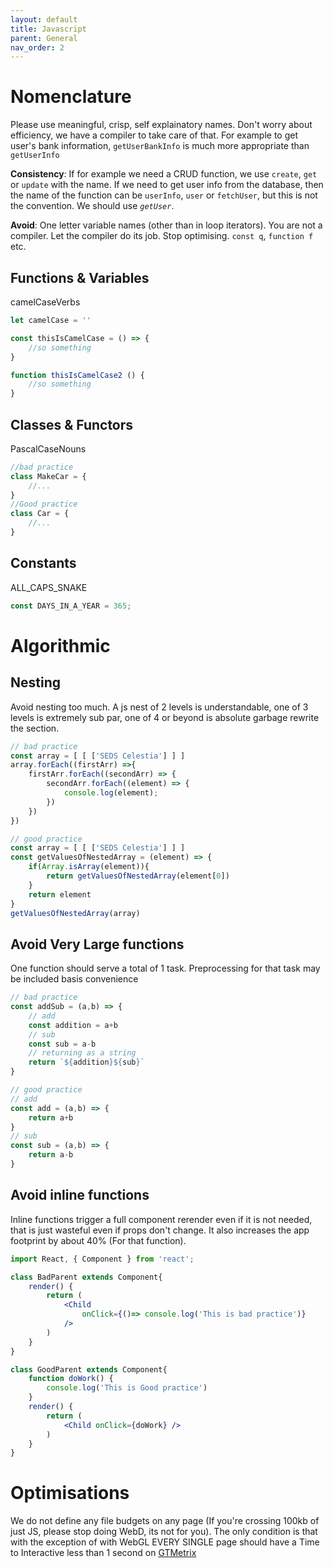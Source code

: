 ```yaml
---
layout: default
title: Javascript
parent: General
nav_order: 2
---
```


# Nomenclature

Please use meaningful, crisp, self explainatory names. Don't worry about efficiency, we have a compiler to take care of that. For example to get  user's bank information, `getUserBankInfo` is much more appropriate than `getUserInfo`

**Consistency**: If for example we need a CRUD function, we use `create`, `get` or `update` with the name. If we need to get user info from the database, then the name of the function can be `userInfo`, `user` or `fetchUser`, but this is not the convention. We should use *`getUser`*.

**Avoid**: One letter variable names (other than in loop iterators). You are not a compiler. Let the compiler do its job. Stop optimising. `const q`, `function f` etc.

## Functions & Variables
camelCaseVerbs

```js
let camelCase = ''

const thisIsCamelCase = () => {
    //so something
}

function thisIsCamelCase2 () {
    //so something
}
```

## Classes & Functors
PascalCaseNouns

```js
//bad practice
class MakeCar = {
    //...
}
//Good practice
class Car = {
    //...
}
```

## Constants
ALL_CAPS_SNAKE

```js
const DAYS_IN_A_YEAR = 365;
```

# Algorithmic

## Nesting
Avoid nesting too much. A js nest of 2 levels is understandable, one of 3 levels is extremely sub par, one of 4 or beyond is absolute garbage rewrite the section.

```js
// bad practice
const array = [ [ ['SEDS Celestia'] ] ]
array.forEach((firstArr) =>{
    firstArr.forEach((secondArr) => {
        secondArr.forEach((element) => {
            console.log(element);
        })
    })
})

// good practice
const array = [ [ ['SEDS Celestia'] ] ]
const getValuesOfNestedArray = (element) => {
    if(Array.isArray(element)){
        return getValuesOfNestedArray(element[0])
    }
    return element
}
getValuesOfNestedArray(array)
```

## Avoid Very Large functions
One function should serve a total of 1 task. Preprocessing for that task may be included basis convenience

```js
// bad practice
const addSub = (a,b) => {
    // add
    const addition = a+b
    // sub
    const sub = a-b
    // returning as a string
    return `${addition}${sub}`
}

// good practice
// add
const add = (a,b) => {
    return a+b
}
// sub
const sub = (a,b) => {
    return a-b
}
```

## Avoid inline functions
Inline functions trigger a full component rerender even if it is not needed, that is just wasteful even if props don't change. It also increases the app footprint by about 40% (For that function).

```jsx
import React, { Component } from 'react';

class BadParent extends Component{
    render() {
        return (
            <Child
                onClick={()=> console.log('This is bad practice')}
            />
        )
    }
}

class GoodParent extends Component{
    function doWork() {
        console.log('This is Good practice')
    }
    render() {
        return (
            <Child onClick={doWork} />
        )
    }
}
```

# Optimisations

We do not define any file budgets on any page (If you're crossing 100kb of just JS, please stop doing WebD, its not for you).
The only condition is that with the exception of with WebGL EVERY SINGLE page should have a Time to Interactive less than 1 second on [GTMetrix](https://gtmetrix.com)